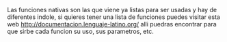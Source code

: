 Las funciones nativas son las que viene ya listas para ser usadas y hay de diferentes indole, si quieres tener una lista de funciones puedes visitar esta web http://documentacion.lenguaje-latino.org/ alli puedras encontrar para que sirbe cada funcion su uso, sus parametros, etc. 



